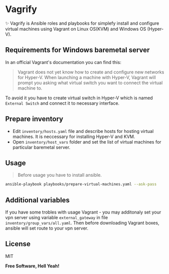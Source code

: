 # Vagrify

✨ Vagrify is Ansible roles and playbooks for simplefy install and configure virtual machines using Vagrant on Linux OS(KVM) and Windows OS (Hyper-V).

## Requirements for Windows baremetal server

In an official Vagrant's documentation you can find this:

>Vagrant does not yet know how to create and configure new networks for Hyper-V. When launching a machine with Hyper-V, Vagrant will prompt you asking what virtual switch you want to connect the virtual machine to.

To avoid it you have to create virtual switch in Hyper-V which is named `External Switch` and connect it to necessary interface. 

## Prepare inventory

- Edit `inventory/hosts.yaml` file and describe hosts for hosting virtual machines. It is neccessary for installing Hyper-V and KVM.
- Open `inventory/host_vars` folder and set the list of virtual machines for particular baremetal server. 

## Usage

> Before usage you have to install ansible.

```sh
ansible-playbook playbooks/prepare-virtual-machines.yaml --ask-pass
```

## Additional variables

If you have some trobles with usage Vagrant - you may additonaly set your vpn server using variable `external_gateway` in file `inventory/group_vars/all.yaml`. Then before downloading Vagrant boxes, ansible will set route to your vpn server. 

## License

MIT

**Free Software, Hell Yeah!**
